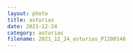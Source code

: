 ```yaml
---
layout: photo
title: asturias
date: 2021-12-24
category: asturias
filename: 2021_12_24_asturias_P1200146
---
```

